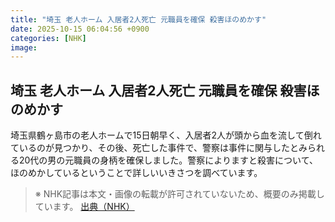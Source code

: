 ```yaml
---
title: "埼玉 老人ホーム 入居者2人死亡 元職員を確保 殺害ほのめかす"
date: 2025-10-15 06:04:56 +0900
categories: [NHK]
image: 
---
```

## 埼玉 老人ホーム 入居者2人死亡 元職員を確保 殺害ほのめかす

埼玉県鶴ヶ島市の老人ホームで15日朝早く、入居者2人が頭から血を流して倒れているのが見つかり、その後、死亡した事件で、警察は事件に関与したとみられる20代の男の元職員の身柄を確保しました。警察によりますと殺害について、ほのめかしているということで詳しいいきさつを調べています。

> ※ NHK記事は本文・画像の転載が許可されていないため、概要のみ掲載しています。
[出典（NHK）](http://www3.nhk.or.jp/news/html/20251015/k10014949631000.html)
